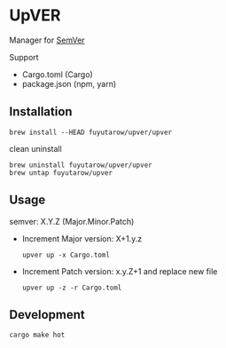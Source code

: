 # UpVER

Manager for [SemVer](https://semver.org/)

Support
- Cargo.toml (Cargo)
- package.json (npm, yarn)


## Installation
```
brew install --HEAD fuyutarow/upver/upver
```

clean uninstall
```
brew uninstall fuyutarow/upver/upver
brew untap fuyutarow/upver
```


## Usage
semver: X.Y.Z (Major.Minor.Patch)

- Increment Major version: X+1.y.z
  ```
  upver up -x Cargo.toml
  ```
- Increment Patch version: x.y.Z+1 and replace new file
  ```
  upver up -z -r Cargo.toml
  ```


## Development
```
cargo make hot
```
